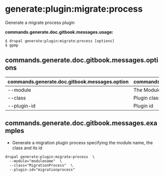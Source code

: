 # generate:plugin:migrate:process
Generate a migrate process plugin

**commands.generate.doc.gitbook.messages.usage:**
```
$ drupal generate:plugin:migrate:process [options]
$ gpmp
```

## commands.generate.doc.gitbook.messages.options
commands.generate.doc.gitbook.messages.option | commands.generate.doc.gitbook.messages.details
-------|-------------
--module | The Module name.
--class | Plugin class name
--plugin-id | Plugin id

## commands.generate.doc.gitbook.messages.examples
* Generate a migration plugin process specifying the module name, the class and its id
```
drupal generate:plugin:migrate:process  \
  --module="modulename"  \
  --class="MigrationProcess"  \
  --plugin-id="migrationprocess"
```
